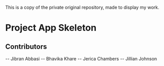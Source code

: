 This is a copy of the private original repository, made to display my work. 

# Project App Skeleton

## Contributors

-- Jibran Abbasi
-- Bhavika Khare
-- Jerica Chambers
-- Jillian Johnson
